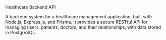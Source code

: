 Healthcare Backend API

A backend system for a healthcare management application, built with Node.js, Express.js, and Prisma.
It provides a secure RESTful API for managing users, patients, doctors, and their relationships, with data stored in PostgreSQL.

